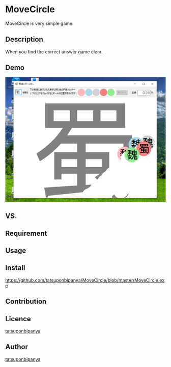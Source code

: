 # MoveCircle
MoveCircle is very simple game.

## Description
When you find the correct answer game clear.

## Demo
<img src="https://github.com/tatsuponbipanya/MoveCircle/blob/master/picture.png" alt="Fusen" title="サンプル">

## VS. 

## Requirement

## Usage

## Install
https://github.com/tatsuponbipanya/MoveCircle/blob/master/MoveCircle.exe
## Contribution

## Licence

[tatsuponbipanya](https://github.com/tatsuponbipanya)

## Author

[tatsuponbipanya](https://github.com/tatsuponbipanya)
